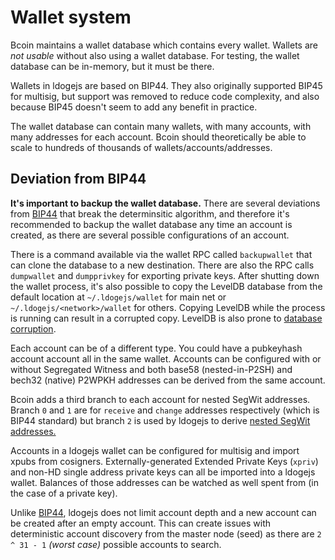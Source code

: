 # Wallet system

Bcoin maintains a wallet database which contains every wallet. Wallets are
_not usable_ without also using a wallet database. For testing, the wallet
database can be in-memory, but it must be there.

Wallets in ldogejs are based on BIP44. They also originally supported BIP45 for
multisig, but support was removed to reduce code complexity, and also because
BIP45 doesn't seem to add any benefit in practice.

The wallet database can contain many wallets, with many accounts, with many
addresses for each account. Bcoin should theoretically be able to scale to
hundreds of thousands of wallets/accounts/addresses.

## Deviation from BIP44

**It's important to backup the wallet database.** There are several deviations
from [BIP44](https://github.com/bitcoin/bips/blob/master/bip-0044.mediawiki)
that break the determinsitic algorithm, and therefore it's recommended to
backup the wallet database any time an account is created, as there are several
possible configurations of an account.

There is a command available via the wallet RPC called `backupwallet` that can
clone the database to a new destination. There are also the RPC calls
`dumpwallet` and `dumpprivkey` for exporting private keys. After shutting down
the wallet process, it's also possible to copy the LevelDB database from the
default location at `~/.ldogejs/wallet` for main net or
`~/.ldogejs/<network>/wallet` for others. Copying LevelDB while the process is
running can result in a corrupted copy. LevelDB is also prone to
[database corruption](https://en.wikipedia.org/wiki/LevelDB#Bugs_and_reliability).

Each account can be of a different type. You could have a pubkeyhash account account all in the same wallet.
Accounts can be configured with or without Segregated Witness and both base58
(nested-in-P2SH) and bech32 (native) P2WPKH addresses can be derived from the
same account.

Bcoin adds a third branch to each account for nested SegWit addresses.
Branch `0` and `1` are for `receive` and `change` addresses respectively
(which is BIP44 standard) but branch `2` is used by ldogejs to derive
[nested SegWit addresses.](https://github.com/bitcoin/bips/blob/master/bip-0141.mediawiki#P2WPKH_nested_in_BIP16_P2SH)

Accounts in a ldogejs wallet can be configured for multisig and import xpubs
from cosigners. Externally-generated Extended Private Keys (`xpriv`) and non-HD
single address private keys can all be imported into a ldogejs wallet. Balances
of those addresses can be watched as well spent from (in the case of a private
key).

Unlike [BIP44](https://github.com/bitcoin/bips/blob/master/bip-0044.mediawiki),
ldogejs does not limit account depth and a new account can be created
after an empty account. This can create issues with deterministic account
discovery from the master node (seed) as there are `2 ^ 31 - 1` _(worst case)_
possible accounts to search.
